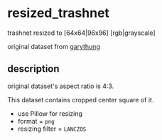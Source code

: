 # resized_trashnet
trashnet resized to [64x64|96x96] [rgb|grayscale]

original dataset from [garythung](https://github.com/garythung/trashnet)

## description
original dataset's aspect ratio is 4:3.

This dataset contains cropped center square of it.

* use Pillow for resizing
* format = `png`
* resizing filter = `LANCZOS`
